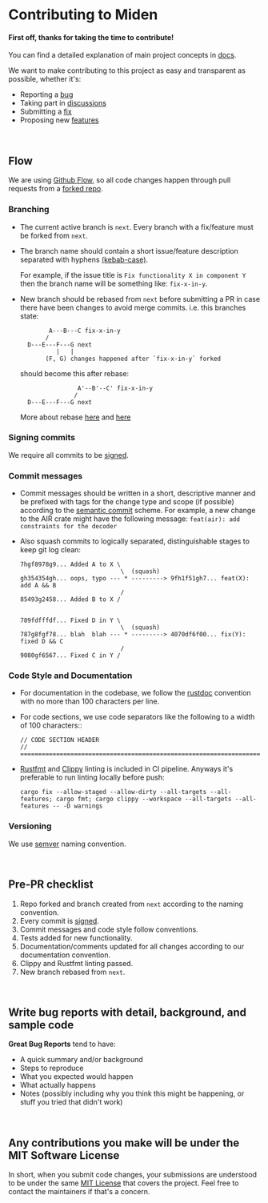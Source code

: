 # Contributing to Miden

#### First off, thanks for taking the time to contribute!

You can find a detailed explanation of main project concepts in [docs](https://0xMiden.github.io/miden-vm/).

We want to make contributing to this project as easy and transparent as possible, whether it's:

- Reporting a [bug](https://github.com/0xMiden/miden-vm/issues/new)
- Taking part in [discussions](https://github.com/0xMiden/miden-vm/discussions)
- Submitting a [fix](https://github.com/0xMiden/miden-vm/pulls)
- Proposing new [features](https://github.com/0xMiden/miden-vm/issues/new)

&nbsp;

## Flow
We are using [Github Flow](https://docs.github.com/en/get-started/quickstart/github-flow), so all code changes happen through pull requests from a [forked repo](https://docs.github.com/en/get-started/quickstart/fork-a-repo).

### Branching
- The current active branch is `next`. Every branch with a fix/feature must be forked from `next`.

- The branch name should contain a short issue/feature description separated with hyphens [(kebab-case)](https://en.wikipedia.org/wiki/Letter_case#Kebab_case).

    For example, if the issue title is `Fix functionality X in component Y` then the branch name will be something like: `fix-x-in-y`.

- New branch should be rebased from `next` before submitting a PR in case there have been changes to avoid merge commits.
i.e. this branches state:
  ```
          A---B---C fix-x-in-y
         /
    D---E---F---G next
            |   |
         (F, G) changes happened after `fix-x-in-y` forked
  ```

  should become this after rebase:


  ```
                  A'--B'--C' fix-x-in-y
                 /
    D---E---F---G next
  ```


  More about rebase [here](https://git-scm.com/docs/git-rebase) and [here](https://www.atlassian.com/git/tutorials/rewriting-history/git-rebase#:~:text=What%20is%20git%20rebase%3F,of%20a%20feature%20branching%20workflow.)

### Signing commits

We require all commits to be [signed](https://docs.github.com/en/authentication/managing-commit-signature-verification/about-commit-signature-verification#ssh-commit-signature-verification).


### Commit messages
- Commit messages should be written in a short, descriptive manner and be prefixed with tags for the change type and scope (if possible) according to the [semantic commit](https://gist.github.com/joshbuchea/6f47e86d2510bce28f8e7f42ae84c716) scheme.
For example, a new change to the AIR crate might have the following message: `feat(air): add constraints for the decoder`

- Also squash commits to logically separated, distinguishable stages to keep git log clean:
    ```
    7hgf8978g9... Added A to X \
                                \  (squash)
    gh354354gh... oops, typo --- * ---------> 9fh1f51gh7... feat(X): add A && B
                                /
    85493g2458... Added B to X /


    789fdfffdf... Fixed D in Y \
                                \  (squash)
    787g8fgf78... blah  blah --- * ---------> 4070df6f00... fix(Y): fixed D && C
                                /
    9080gf6567... Fixed C in Y /
    ```

### Code Style and Documentation
- For documentation in the codebase, we follow the [rustdoc](https://doc.rust-lang.org/rust-by-example/meta/doc.html) convention with no more than 100 characters per line.
- For code sections, we use code separators like the following to a width of 100 characters::
    ```
    // CODE SECTION HEADER
    // ================================================================================
    ```

- [Rustfmt](https://github.com/rust-lang/rustfmt) and [Clippy](https://github.com/rust-lang/rust-clippy) linting is included in CI pipeline. Anyways it's preferable to run linting locally before push:
    ```
    cargo fix --allow-staged --allow-dirty --all-targets --all-features; cargo fmt; cargo clippy --workspace --all-targets --all-features -- -D warnings
    ```

### Versioning
We use [semver](https://semver.org/) naming convention.

&nbsp;

## Pre-PR checklist
1. Repo forked and branch created from `next` according to the naming convention.
2. Every commit is [signed](https://docs.github.com/en/authentication/managing-commit-signature-verification/about-commit-signature-verification#ssh-commit-signature-verification).
3. Commit messages and code style follow conventions.
4. Tests added for new functionality.
5. Documentation/comments updated for all changes according to our documentation convention.
6. Clippy and Rustfmt linting passed.
7. New branch rebased from `next`.

&nbsp;

## Write bug reports with detail, background, and sample code

**Great Bug Reports** tend to have:

- A quick summary and/or background
- Steps to reproduce
- What you expected would happen
- What actually happens
- Notes (possibly including why you think this might be happening, or stuff you tried that didn't work)

&nbsp;

## Any contributions you make will be under the MIT Software License
In short, when you submit code changes, your submissions are understood to be under the same [MIT License](http://choosealicense.com/licenses/mit/) that covers the project. Feel free to contact the maintainers if that's a concern.
